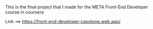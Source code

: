 This is the final project that I made for the META Front-End Developer course in coursera

Link ==> https://front-end-developer-capstone.web.app/
